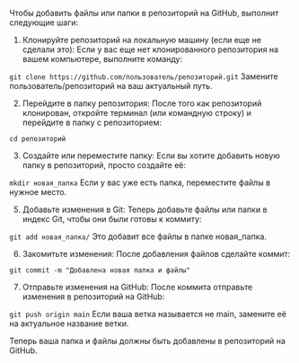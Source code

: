 Чтобы добавить файлы или папки в репозиторий на GitHub, выполнит следующие шаги:

1. Клонируйте репозиторий на локальную машину (если еще не сделали это):
Если у вас еще нет клонированного репозитория на вашем компьютере, выполните команду:

`git clone https://github.com/пользователь/репозиторий.git`
Замените пользователь/репозиторий на ваш актуальный путь.

2. Перейдите в папку репозитория:
После того как репозиторий клонирован, откройте терминал (или командную строку) и перейдите в папку с репозиторием:

`cd репозиторий`

3. Создайте или переместите папку:
Если вы хотите добавить новую папку в репозиторий, просто создайте её:

`mkdir новая_папка`
Если у вас уже есть папка, переместите файлы в нужное место.

5. Добавьте изменения в Git:
Теперь добавьте файлы или папки в индекс Git, чтобы они были готовы к коммиту:

`git add новая_папка/`
Это добавит все файлы в папке новая_папка.

6. Закомитьте изменения:
После добавления файлов сделайте коммит:

`git commit -m "Добавлена новая папка и файлы"`

7. Отправьте изменения на GitHub:
После коммита отправьте изменения в репозиторий на GitHub:

`git push origin main`
Если ваша ветка называется не main, замените её на актуальное название ветки.

Теперь ваша папка и файлы должны быть добавлены в репозиторий на GitHub.
